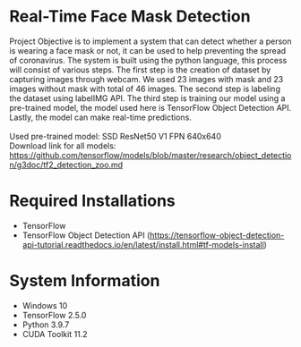 # Real-Time Face Mask Detection

Project Objective is to implement a system that can detect whether a person is wearing a face mask or not, it can be used to help preventing the spread of coronavirus. The system is built using the python language, this process will consist of various steps. The first step is the creation of dataset by capturing images through webcam. We used 23 images with mask and 23 images without mask with total of 46 images. The second step is labeling the dataset using labelIMG API. The third step is training our model using a pre-trained model, the model used here is TensorFlow Object Detection API. Lastly, the model can make real-time predictions.
</br>
</br>Used pre-trained model: SSD ResNet50 V1 FPN 640x640
</br>
Download link for all models: https://github.com/tensorflow/models/blob/master/research/object_detection/g3doc/tf2_detection_zoo.md

# Required Installations

* TensorFlow
* TensorFlow Object Detection API (https://tensorflow-object-detection-api-tutorial.readthedocs.io/en/latest/install.html#tf-models-install)

# System Information

* Windows 10
* TensorFlow 2.5.0
* Python 3.9.7
* CUDA Toolkit 11.2
